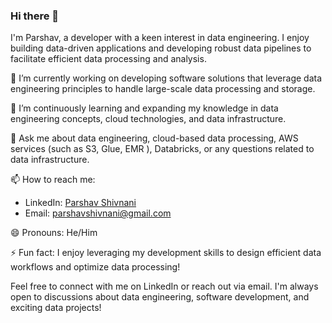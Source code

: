 ### Hi there 👋

I'm Parshav, a developer with a keen interest in data engineering. I enjoy building data-driven applications and developing robust data pipelines to facilitate efficient data processing and analysis.

🔭 I’m currently working on developing software solutions that leverage data engineering principles to handle large-scale data processing and storage.

🌱 I’m continuously learning and expanding my knowledge in data engineering concepts, cloud technologies, and data infrastructure.

💬 Ask me about data engineering, cloud-based data processing, AWS services (such as S3, Glue, EMR ), Databricks, or any questions related to data infrastructure.

📫 How to reach me:
   - LinkedIn: [Parshav Shivnani](https://linkedin.com/in/parshav-s-55933ba3)
   - Email: parshavshivnani@gmail.com

😄 Pronouns: He/Him

⚡ Fun fact: I enjoy leveraging my development skills to design efficient data workflows and optimize data processing!

Feel free to connect with me on LinkedIn or reach out via email. I'm always open to discussions about data engineering, software development, and exciting data projects!
